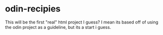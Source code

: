 # odin-recipies
This will be the first "real" html project I guess?
I mean its based off of using the odin project as a guideline, but its a start i guess.